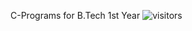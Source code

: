 C-Programs for B.Tech 1st Year
![visitors](https://visitor-badge.glitch.me/badge?page_id=legend7bot.c-programs-btech&left_color=green&right_color=red)
